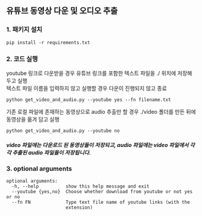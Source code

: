 유튜브 동영상 다운 및 오디오 추출
------
### 1. 패키지 설치
```
pip install -r requirements.txt 
```
### 2. 코드 실행

youtube 링크로 다운받을 경우 유튜브 링크를 포함한 텍스트 파일을 ./ 위치에 저장해두고 실행</br>
텍스트 파일 이름을 입력하지 않고 실행할 경우 다운이 진행되지 않고 종료
```
python get_video_and_audio.py --youtube yes --fn filename.txt
```

기존 로컬 파일에 존재하는 동영상으로 audio 추출만 할 경우 ./video 폴더를 만든 뒤에 동영상을 옮겨 담고 실행</br>
```
python get_video_and_audio.py --youtube no
```
##### video 파일에는 다운로드 된 동영상들이 저장되고, audio 파일에는 video 파일에서 각각 추출된 audio 파일들이 저장됩니다. 

### 3. optional arguments
```
optional arguments:
  -h, --help          show this help message and exit
  --youtube {yes,no}  Choose whether download from youtube or not yes or no
  --fn FN             Type text file name of youtube links (with the
                      extension)
```
